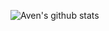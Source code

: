 <!--
**AvenSun/AvenSun** is a ✨ _special_ ✨ repository because its `README.md` (this file) appears on your GitHub profile.

Here are some ideas to get you started:

- 🔭 I’m currently working on ...
- 🌱 I’m currently learning ...
- 👯 I’m looking to collaborate on ...
- 🤔 I’m looking for help with ...
- 💬 Ask me about ...
- 📫 How to reach me: ...
- 😄 Pronouns: ...
- ⚡ Fun fact: ...
[![trophy](https://github-profile-trophy.vercel.app/?username=AvenSun)](https://github.com/ryo-ma/github-profile-trophy)
-->
![Aven's github stats](https://github-readme-stats.vercel.app/api?username=AvenSun&count_private=true&show_icons=true)


